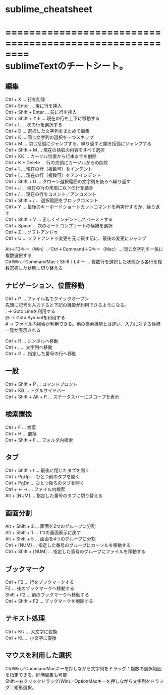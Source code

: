 # sublime_cheatsheet

========================================================  
sublimeTextのチートシート。  
========================================================  


編集  
--------------------------------------------------------  
Ctrl + X … 行を削除  
Ctrl + Enter … 後に行を挿入  
Ctrl + Shift + Enter … 前に行を挿入  
Ctrl + Shift + ↑↓ … 現在の行を上下に移動する  
Ctrl + L … 次の行を選択する  
Ctrl + D … 選択した文字列をまとめて編集  
Ctrl + K … 同じ文字列の選択を一つスキップ  
Ctrl + M … 閉じ括弧にジャンプする、繰り返すと開き括弧にジャンプする  
Ctrl + Shift + M … 現在の括弧の内容をすべて選択  
Ctrl + KK … カーソル位置から行末までを削除  
Ctrl + K + Delete … 行の先頭にカーソルからの削除  
Ctrl + ] … 現在の行（複数可）をインデント  
Ctrl + [ … 現在の行（複数可）をアンインデント  
Ctrl + Shift + D … クローン選択範囲の文字列を後ろへ繰り返す  
Ctrl + J … 現在の行の末尾に以下の行を結合  
Ctrl + / … 現在の行をコメント／アンコメント  
Ctrl + Shift + / … 選択範囲をブロックコメント  
Ctrl + Y … 最後のキーボードショートカットコマンドを再実行するか、繰り返す  
Ctrl + Shift + V … 正しくインデントしてペーストする  
Ctrl + Space … 次のオートコンプリートの候補を選択  
Ctrl + Z … ソフトアンドゥ  
Ctrl + U … ソフトアンドゥ変更を元に戻す前に、最後の変更にジャンプ  

Alt＋F3キー（Win）／Ctrl＋Command＋Gキー（Mac）… 同じ文字列を一気に複数選択する  
CtrlWin／CommandMac＋Shift＋Lキー … 複数行を選択した状態から各行を複数選択した状態に切り替える  



ナビゲーション、位置移動  
--------------------------------------------------------  
Ctrl + P … ファイル名でクイックオープン  
	先頭に記号を入力すると下記の機能が利用できるようになる。  
	: → Goto Lineを利用する  
	@ → Goto Symbolを利用する  
	# → ファイル内検索が利用できる。他の検索機能とは違い、入力に対する候補一覧が表示される  

Ctrl + R … シンボルへ移動  
Ctrl + ; … 文字列へ移動  
Ctrl + G … 指定した番号の行へ移動  


一般  
--------------------------------------------------------  
Ctrl + Shift + P … コマンドプロント  
Ctrl + KB … トグルサイドバー  
Ctrl + Shift + Alt + P … ステータスバーにスコープを表示  


検索置換  
--------------------------------------------------------  
Ctrl + F … 検索  
Ctrl + H … 置換  
Ctrl + Shift + F … フォルダ内検索  


タブ  
--------------------------------------------------------  
Ctrl + Shift + t … 最後に閉じたタブを開く  
Ctrl + PgUp … ひとつ前のタブを開く  
Ctrl + PgDn … ひとつ後ろのタブを開く  
Ctrl + ← → … ファイル内検索  
Alt + [NUM] … 指定した番号のタブに切り替える  


画面分割  
--------------------------------------------------------  
Alt + Shift + 2 … 画面を2つのグループに分割  
Alt + Shift + 1 … 1つの画面表示に戻す  
Alt + Shift + 5 … 画面を4つのグループに分割  
Ctrl + [NUM] … 指定した番号のグループにカーソルを移動する  
Ctrl + Shift + [NUM] … 指定した番号のグループにファイルを移動する  


ブックマーク  
--------------------------------------------------------  
Ctrl + F2 … 行をブックマークする  
F2 … 後のブックマークへ移動する  
Shift + F2 … 前のブックマークへ移動する  
Ctrl + Shift + F2 … ブックマークを削除する  


テキスト処理  
--------------------------------------------------------  
Ctrl + KU … 大文字に変換  
Ctrl + KL … 小文字に変換  



マウスを利用した選択  
--------------------------------------------------------  
CtrlWin／CommandMacキーを押しながら文字列をドラッグ：複数の選択範囲を指定できる。同時編集も可能  
Shift＋右クリックドラッグ(Win)／OptionMacキーを押しながら文字列をドラッグ：矩形選択。  

















